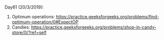 Day61 (20/3/2019): 

1. Optimum operations: https://practice.geeksforgeeks.org/problems/find-optimum-operation/0#ExpectOP
2. Candies: https://practice.geeksforgeeks.org/problems/shop-in-candy-store/0/?ref=self
